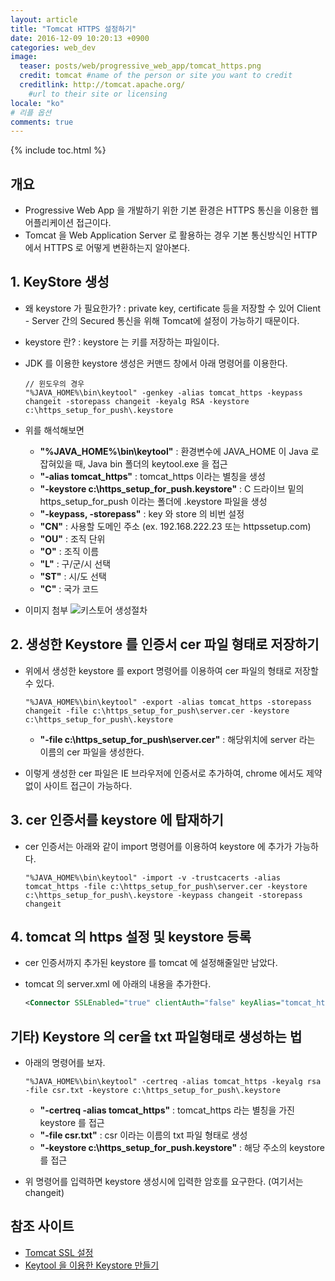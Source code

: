 ```yaml
---
layout: article
title: "Tomcat HTTPS 설정하기"
date: 2016-12-09 10:20:13 +0900
categories: web_dev
image:
  teaser: posts/web/progressive_web_app/tomcat_https.png
  credit: tomcat #name of the person or site you want to credit
  creditlink: http://tomcat.apache.org/
    #url to their site or licensing
locale: "ko"
# 리플 옵션
comments: true
---
```

{% include toc.html %}

## 개요
- Progressive Web App 을 개발하기 위한 기본 환경은 HTTPS 통신을 이용한 웹 어플리케이션 접근이다.
- Tomcat 을 Web Application Server 로 활용하는 경우 기본 통신방식인 HTTP 에서 HTTPS 로 어떻게 변환하는지 알아본다.

## 1. KeyStore 생성
- 왜 keystore 가 필요한가? : private key, certificate 등을 저장할 수 있어 Client - Server 간의 Secured 통신을 위해 Tomcat에 설정이 가능하기 때문이다.
- keystore 란? : keystore 는 키를 저장하는 파일이다.
- JDK 를 이용한 keystore 생성은 커맨드 창에서 아래 명령어를 이용한다.

  ``` text
  // 윈도우의 경우
  "%JAVA_HOME%\bin\keytool" -genkey -alias tomcat_https -keypass changeit -storepass changeit -keyalg RSA -keystore c:\https_setup_for_push\.keystore
  ```

- 위를 해석해보면

  - **"%JAVA_HOME%\bin\keytool"** : 환경변수에 JAVA_HOME 이 Java 로 잡혀있을 때, Java bin 폴더의 keytool.exe 을 접근
  - **"-alias tomcat_https"** : tomcat_https 이라는 별칭을 생성
  - **"-keystore c:\https_setup_for_push\.keystore"** :  C 드라이브 밑의 https_setup_for_push 이라는 폴더에 .keystore 파일을 생성
  - **"-keypass, -storepass"** : key 와 store 의 비번 설정
  - **"CN"** : 사용할 도메인 주소 (ex. 192.168.222.23 또는 httpssetup.com)
  - **"OU"** : 조직 단위
  - **"O"**  : 조직 이름
  - **"L"**  : 구/군/시 선택
  - **"ST"** : 시/도 선택
  - **"C"**  : 국가 코드

- 이미지 첨부 ![키스토어 생성절차]()

## 2. 생성한 Keystore 를 인증서 cer 파일 형태로 저장하기
- 위에서 생성한 keystore 를 export 명령어를 이용하여 cer 파일의 형태로 저장할 수 있다.

  ``` text
  "%JAVA_HOME%\bin\keytool" -export -alias tomcat_https -storepass changeit -file c:\https_setup_for_push\server.cer -keystore c:\https_setup_for_push\.keystore
  ```

  - **"-file c:\https_setup_for_push\server.cer"** : 해당위치에 server 라는 이름의 cer 파일을 생성한다.

- 이렇게 생성한 cer 파일은 IE 브라우저에 인증서로 추가하여, chrome 에서도 제약없이 사이트 접근이 가능하다.

## 3. cer 인증서를 keystore 에 탑재하기
- cer 인증서는 아래와 같이 import 명령어를 이용하여 keystore 에 추가가 가능하다.

  ``` text
  "%JAVA_HOME%\bin\keytool" -import -v -trustcacerts -alias tomcat_https -file c:\https_setup_for_push\server.cer -keystore c:\https_setup_for_push\.keystore -keypass changeit -storepass changeit
  ```

## 4. tomcat 의 https 설정 및 keystore 등록
- cer 인증서까지 추가된 keystore 를 tomcat 에 설정해줄일만 남았다.
- tomcat 의 server.xml 에 아래의 내용을 추가한다.

  ``` xml
  <Connector SSLEnabled="true" clientAuth="false" keyAlias="tomcat_https" keystoreFile="C:/https_setup_for_push/.keystore" keystorePass="changeit" maxThreads="150" port="8443" protocol="HTTP/1.1" scheme="https" secure="true" sslProtocol="TLS"/>
  ```

## 기타) Keystore 의 cer을 txt 파일형태로 생성하는 법
- 아래의 명령어를 보자.

  ``` text
  "%JAVA_HOME%\bin\keytool" -certreq -alias tomcat_https -keyalg rsa -file csr.txt -keystore c:\https_setup_for_push\.keystore
  ```

  - **"-certreq -alias tomcat_https"** : tomcat_https 라는 별칭을 가진 keystore 를 접근
  - **"-file csr.txt"** : csr 이라는 이름의 txt 파일 형태로 생성
  - **"-keystore c:\https_setup_for_push\.keystore"** : 해당 주소의 keystore 를 접근

- 위 명령어를 입력하면 keystore 생성시에 입력한 암호를 요구한다. (여기서는 changeit)

## 참조 사이트
- [Tomcat SSL 설정](https://www.crosscert.com/symantec/board/tomcat5.pdf)
- [Keytool 을 이용한 Keystore 만들기](http://i5on9i.blogspot.kr/2015/10/keytool-keystore.html)
